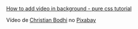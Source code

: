 [How to add video in background - pure css tutorial](https://www.youtube.com/watch?v=u4vYGvHQGWU)

Vídeo de [Christian Bodhi](https://pixabay.com/pt/users/christianbodhi-9869182/?utm_source=link-attribution&amp;utm_medium=referral&amp;utm_campaign=video&amp;utm_content=97998) no [Pixabay](https://pixabay.com/pt//?utm_source=link-attribution&amp;utm_medium=referral&amp;utm_campaign=video&amp;utm_content=97998)
